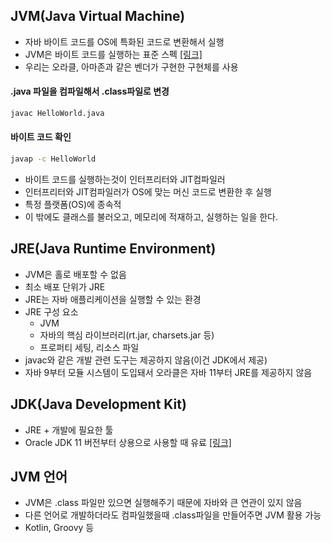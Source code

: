 ## JVM(Java Virtual Machine)

- 자바 바이트 코드를 OS에 특화된 코드로 변환해서 실행
- JVM은 바이트 코드를 실행하는 표준 스펙 [[링크]](https://docs.oracle.com/javase/specs/jvms/se11/html/)
- 우리는 오라클, 아마존과 같은 벤더가 구현한 구현체를 사용

#### .java 파일을 컴파일해서 .class파일로 변경

```bash
javac HelloWorld.java
```

#### 바이트 코드 확인

```bash
javap -c HelloWorld
```

- 바이트 코드를 실행하는것이 인터프리터와 JIT컴파일러
- 인터프리터와 JIT컴파일러가 OS에 맞는 머신 코드로 변환한 후 실행
- 특정 플랫폼(OS)에 종속적
- 이 밖에도 클래스를 불러오고, 메모리에 적재하고, 실행하는 일을 한다.



## JRE(Java Runtime Environment)

- JVM은 홀로 배포할 수 없음
- 최소 배포 단위가 JRE
- JRE는 자바 애플리케이션을 실행할 수 있는 환경
- JRE 구성 요소
	- JVM
	- 자바의 핵심 라이브러리(rt.jar, charsets.jar 등)
	- 프로퍼티 세팅, 리소스 파일
- javac와 같은 개발 관련 도구는 제공하지 않음(이건 JDK에서 제공)
- 자바 9부터 모듈 시스템이 도입돼서 오라클은 자바 11부터 JRE를 제공하지 않음



## JDK(Java Development Kit)

- JRE + 개발에 필요한 툴
- Oracle JDK 11 버전부터 상용으로 사용할 때 유료 [[링크]](https://medium.com/@javachampions/java-is-still-free-c02aef8c9e04)



## JVM 언어

- JVM은 .class 파일만 있으면 실행해주기 때문에 자바와 큰 연관이 있지 않음
- 다른 언어로 개발하더라도 컴파일했을때 .class파일을 만들어주면 JVM 활용 가능
- Kotlin, Groovy 등